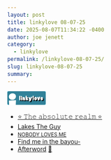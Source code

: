 ```yaml
---
layout: post
title: 𝚕𝚒𝚗𝚔𝚢𝚕𝚘𝚟𝚎 𝟶𝟾-𝟶𝟽-𝟸𝟻
date: 2025-08-07T11:34:22 -0400
author: joe jenett
category:
  - linkylove
permalink: /linkylove-08-07-25/
slug: linkylove-08-07-25
summary:
---
```

<span  class="iwt"><a title="i.webthings linkylove" href="https://iwebthings.joejenett.com/categories/#linkylove"><img src="/images/linkylove.png" alt="linkylove" width="88" height="31" class="ll36"></a></span>
<ul class="linkylove">
	<li><a href="https://theabsoluterealm.com/">⭐ 𝚃𝚑𝚎 𝚊𝚋𝚜𝚘𝚕𝚞𝚝𝚎 𝚛𝚎𝚊𝚕𝚖 ⭐</a></li>
	<li><a title="Lakes/Vaios" href="https://lakestheguy.neocities.org/">Lakes The Guy</a></li>
	<li><a title="Bruno a.k.a. devils" href="https://nlm.lol/"><small>NOBODY LOVES ME</small></a></li>
	<li><a title="@findmeinthebayou" href="https://bayou.neocities.org/">Find me in the bayou-</a></li>
	<li><a title="Bryan" href="https://afterword.blog/">Afterword</a> <a title="thanks Brad!" href="https://pinboard.in/u:ramblinggit">📌</a></li>
</ul>

<a href="https://brid.gy/publish/mastodon"></a>